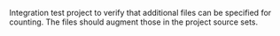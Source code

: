 Integration test project to verify that additional files can be
specified for counting. The files should augment those in the
project source sets.
